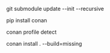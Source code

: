 
git submodule update --init --recursive

pip install conan

conan profile detect

conan install . --build=missing